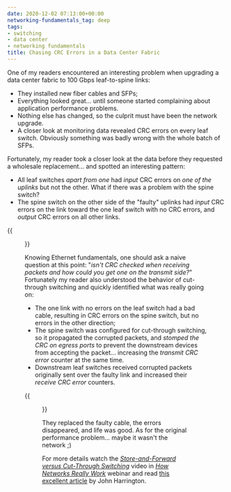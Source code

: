 ```yaml
---
date: 2020-12-02 07:13:00+00:00
networking-fundamentals_tag: deep
tags:
- switching
- data center
- networking fundamentals
title: Chasing CRC Errors in a Data Center Fabric
---
```

One of my readers encountered an interesting problem when upgrading a data center fabric to 100 Gbps leaf-to-spine links:

* They installed new fiber cables and SFPs;
* Everything looked great... until someone started complaining about application performance problems.
* Nothing else has changed, so the culprit must have been the network upgrade.
* A closer look at monitoring data revealed CRC errors on every leaf switch. Obviously something was badly wrong with the whole batch of SFPs.

Fortunately, my reader took a closer look at the data before they requested a wholesale replacement... and spotted an interesting pattern:
<!--more-->

* All leaf switches _apart from one_ had _input_ CRC errors on _one of the uplinks_ but not the other. What if there was a problem with the spine switch?
* The spine switch on the other side of the "faulty" uplinks had _input_ CRC errors on the link toward the one leaf switch with no CRC errors, and _output_ CRC errors on all other links.

{{<figure src="/2020/12/DC_CRC_Observations.png" caption="Weird pattern of CRC errors">}}

Knowing Ethernet fundamentals, one should ask a naive question at this point: "_isn't CRC checked when receiving packets and how could you get one on the transmit side?_" Fortunately my reader also understood the behavior of cut-through switching and quickly identified what was really going on:

* The one link with no errors on the leaf switch had a bad cable, resulting in CRC errors on the spine switch, but no errors in the other direction;
* The spine switch was configured for cut-through switching, so it propagated the corrupted packets, and _stomped the CRC on egress ports_ to prevent the downstream devices from accepting the packet... increasing the _transmit CRC error_ counter at the same time.
* Downstream leaf switches received corrupted packets originally sent over the faulty link and increased their _receive CRC error_ counters.

{{<figure src="/2020/12/DC_CRC_Errors.png" caption="Fabric-wide errors caused by a single faulty transceiver">}}

They replaced the faulty cable, the errors disappeared, and life was good. As for the original performance problem... maybe it wasn't the network ;)

For more details watch the *[Store-and-Forward versus Cut-Through Switching](https://my.ipspace.net/bin/get/Net101/SW6%20-%20Store-and-Forward%20and%20Cut-Through%20Switching.mp4)* video in *[How Networks Really Work](https://www.ipspace.net/How_Networks_Really_Work)* webinar and read [this excellent article](http://thenetworksherpa.com/cut-through-corruption-and-crc-stomping/) by John Harrington.